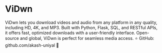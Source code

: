 # ViDwn
ViDwn lets you download videos and audio from any platform in any quality, including HD, 4K, and MP3. Built with Python, Flask, SQL, and RESTful APIs, it offers fast, optimized downloads with a user-friendly interface. Open-source and global, ViDwn is perfect for seamless media access.  ⭐ GitHub: github.com/akash-uniyal 🚀
